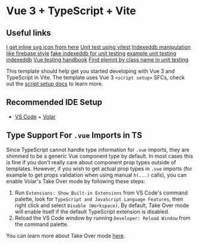# Vue 3 + TypeScript + Vite

## Useful links
[I get inline svg icon from here](https://icons8.com/)
[Unit test using vitest](https://www.thisdot.co/blog/getting-started-with-vue-and-vitest)
[Indexeddb manipulation like firebase style](https://github.com/dannyconnell/localbase#with-npm)
[fake indexeddb for unit testing](https://www.npmjs.com/search?q=fake%20indexeddb)
[example unit testing indexeddb](https://dev.to/andyhaskell/testing-your-indexeddb-code-with-jest-2o17)
[Vue testing handbook](https://lmiller1990.github.io/vue-testing-handbook/)
[Find elemnt by class name in unit testing]([https://](https://enzymejs.github.io/enzyme/docs/api/ReactWrapper/find.html))

This template should help get you started developing with Vue 3 and TypeScript in Vite. The template uses Vue 3 `<script setup>` SFCs, check out the [script setup docs](https://v3.vuejs.org/api/sfc-script-setup.html#sfc-script-setup) to learn more.

## Recommended IDE Setup

- [VS Code](https://code.visualstudio.com/) + [Volar](https://marketplace.visualstudio.com/items?itemName=Vue.volar)

## Type Support For `.vue` Imports in TS

Since TypeScript cannot handle type information for `.vue` imports, they are shimmed to be a generic Vue component type by default. In most cases this is fine if you don't really care about component prop types outside of templates. However, if you wish to get actual prop types in `.vue` imports (for example to get props validation when using manual `h(...)` calls), you can enable Volar's Take Over mode by following these steps:

1. Run `Extensions: Show Built-in Extensions` from VS Code's command palette, look for `TypeScript and JavaScript Language Features`, then right click and select `Disable (Workspace)`. By default, Take Over mode will enable itself if the default TypeScript extension is disabled.
2. Reload the VS Code window by running `Developer: Reload Window` from the command palette.

You can learn more about Take Over mode [here](https://github.com/johnsoncodehk/volar/discussions/471).

